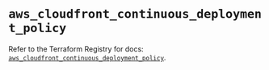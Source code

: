 # `aws_cloudfront_continuous_deployment_policy`

Refer to the Terraform Registry for docs: [`aws_cloudfront_continuous_deployment_policy`](https://registry.terraform.io/providers/hashicorp/aws/5.94.0/docs/resources/cloudfront_continuous_deployment_policy).
